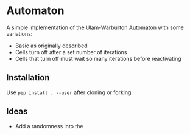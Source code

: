 # Automaton

A simple implementation of the Ulam-Warburton Automaton with some variations:
* Basic as originally described
* Cells turn off after a set number of iterations
* Cells that turn off must wait so many iterations before reactivating

## Installation
Use `pip install . --user` after cloning or forking. 

## Ideas
* Add a randomness into the 